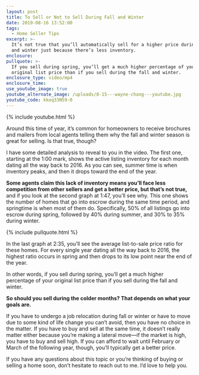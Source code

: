 ```yaml
---
layout: post
title: To Sell or Not to Sell During Fall and Winter
date: 2019-08-16 13:52:00
tags:
  - Home Seller Tips
excerpt: >-
  It’s not true that you’ll automatically sell for a higher price during fall
  and winter just because there’s less inventory.
enclosure:
pullquote: >-
  If you sell during spring, you’ll get a much higher percentage of your
  original list price than if you sell during the fall and winter.
enclosure_type: video/mp4
enclosure_time:
use_youtube_image: true
youtube_alternate_image: /uploads/8-15---wayne-chang---youtube.jpg
youtube_code: kkoq33N59-0
---
```


{% include youtube.html %}

Around this time of year, it’s common for homeowners to receive brochures and mailers from local agents telling them why the fall and winter season is great for selling. Is that true, though?

I have some detailed analysis to reveal to you in the video. The first one, starting at the 1:00 mark, shows the active listing inventory for each month dating all the way back to 2016. As you can see, summer time is when inventory peaks, and then it drops toward the end of the year.

**Some agents claim this lack of inventory means you’ll face less competition from other sellers and get a better price, but that’s not true,** and if you look at the second graph at 1:47, you’ll see why. This one shows the number of homes that go into escrow during the same time period, and springtime is when most of them do. Specifically, 50% of all listings go into escrow during spring, followed by 40% during summer, and 30% to 35% during winter.

{% include pullquote.html %}

In the last graph at 2:35, you’ll see the average list-to-sale price ratio for these homes. For every single year dating all the way back to 2016, the highest ratio occurs in spring and then drops to its low point near the end of the year.

In other words, if you sell during spring, you’ll get a much higher percentage of your original list price than if you sell during the fall and winter.

**So should you sell during the colder months? That depends on what your goals are.**

If you have to undergo a job relocation during fall or winter or have to move due to some kind of life change you can’t avoid, then you have no choice in the matter. If you have to buy and sell at the same time, it doesn’t really matter either because you’re making a lateral move—if the market is high, you have to buy and sell high. If you can afford to wait until February or March of the following year, though, you’ll typically get a better price.

If you have any questions about this topic or you’re thinking of buying or selling a home soon, don’t hesitate to reach out to me. I’d love to help you.&nbsp;